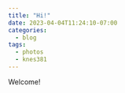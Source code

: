 ```yaml
---
title: "Hi!"
date: 2023-04-04T11:24:10-07:00
categories:
  - blog
tags:
  - photos
  - knes381
---
```


Welcome!
